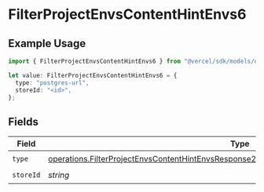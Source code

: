 # FilterProjectEnvsContentHintEnvs6

## Example Usage

```typescript
import { FilterProjectEnvsContentHintEnvs6 } from "@vercel/sdk/models/operations/filterprojectenvs.js";

let value: FilterProjectEnvsContentHintEnvs6 = {
  type: "postgres-url",
  storeId: "<id>",
};
```

## Fields

| Field                                                                                                                                                                                                      | Type                                                                                                                                                                                                       | Required                                                                                                                                                                                                   | Description                                                                                                                                                                                                |
| ---------------------------------------------------------------------------------------------------------------------------------------------------------------------------------------------------------- | ---------------------------------------------------------------------------------------------------------------------------------------------------------------------------------------------------------- | ---------------------------------------------------------------------------------------------------------------------------------------------------------------------------------------------------------- | ---------------------------------------------------------------------------------------------------------------------------------------------------------------------------------------------------------- |
| `type`                                                                                                                                                                                                     | [operations.FilterProjectEnvsContentHintEnvsResponse200ApplicationJSONResponseBody2Envs6Type](../../models/operations/filterprojectenvscontenthintenvsresponse200applicationjsonresponsebody2envs6type.md) | :heavy_check_mark:                                                                                                                                                                                         | N/A                                                                                                                                                                                                        |
| `storeId`                                                                                                                                                                                                  | *string*                                                                                                                                                                                                   | :heavy_check_mark:                                                                                                                                                                                         | N/A                                                                                                                                                                                                        |